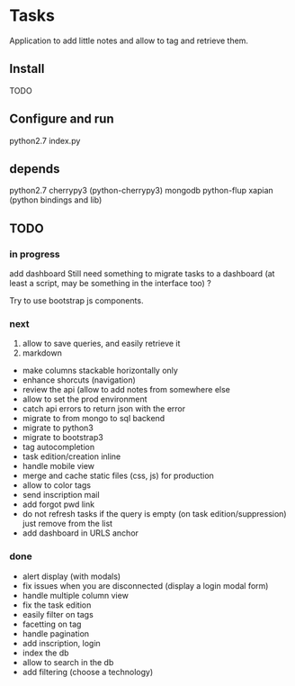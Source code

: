 # Tasks

Application to add little notes and allow to tag and retrieve them.

## Install

TODO

## Configure and run

python2.7 index.py

## depends

python2.7
cherrypy3 (python-cherrypy3)
mongodb
python-flup
xapian (python bindings and lib)

## TODO

### in progress

add dashboard
Still need something to migrate tasks to a dashboard (at least a script, may be something in the interface too) ?

Try to use bootstrap js components.

### next

 1. allow to save queries, and easily retrieve it
 2. markdown

 * make columns stackable horizontally only
 * enhance shorcuts (navigation)
 * review the api (allow to add notes from somewhere else
 * allow to set the prod environment
 * catch api errors to return json with the error
 * migrate to from mongo to sql backend
 * migrate to python3
 * migrate to bootstrap3
 * tag autocompletion
 * task edition/creation inline
 * handle mobile view
 * merge and cache static files (css, js) for production
 * allow to color tags
 * send inscription mail
 * add forgot pwd link
 * do not refresh tasks if the query is empty (on task edition/suppression) just remove from the list
 * add dashboard in URLS anchor

### done

 * alert display (with modals)
 * fix issues when you are disconnected (display a login modal form)
 * handle multiple column view
 * fix the task edition
 * easily filter on tags
 * facetting on tag
 * handle pagination
 * add inscription, login
 * index the db
 * allow to search in the db
 * add filtering (choose a technology)

